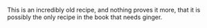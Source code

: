 This is an incredibly old recipe, and nothing proves it more, that it is possibly the only recipe in the book that needs ginger.
